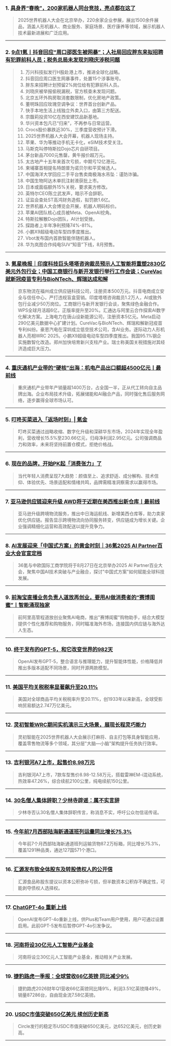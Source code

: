 ### 1. [具身界“春晚”，200家机器人同台竞技，亮点都在这了](https://36kr.com/p/3415061751795079?f=rss)

> 2025世界机器人大会在北京举办，220余家企业参展，展出1500余件展品，涵盖人形机器人、商业服务、家庭场景、医疗康养等领域，展示机器人技术最新进展和广泛应用。

---


### 2. [9点1氪丨抖音回应“周口邵医生被网暴”；人社局回应胖东来拟招聘有犯罪前科人员；税务总局未发现刘晓庆涉税问题](https://36kr.com/p/3414321010625922?f=rss)

> 1. 万兴科技拟发行H股赴港上市，推进全球化战略。  
> 2. 抖音回应周口医生网暴事件，处置15个涉事账号。  
> 3. 胖东来招聘计划预留2%岗位给有犯罪前科人员。  
> 4. 刘晓庆被举报偷税漏税，官方核查未发现问题。  
> 5. 北京五环外购房取消套数限制，优化房地产政策。  
> 6. 董明珠回应玫瑰空调争议：世界首台创新产品。  
> 7. 快手本地生活上线独立外卖入口，由第三方配送。  
> 8. 宗馥莉投资10亿在西安建饮品新基地。  
> 9. 华兴资本包凡已“归来”，不再参与日常运营。  
> 10. Crocs股价暴跌近30%，三季度营收预计下滑。  
> 11. 2025世界机器人大会开幕，机器人现场主持。  
> 12. 苹果、华为等推动手机无卡化，eSIM技术受关注。  
> 13. 马斯克叫停特斯拉Dojo芯片自研项目。  
> 14. 茅台新品7000元售罄，黄牛报价超万元。  
> 15. 太古地产十五年来首次亏损，中期亏12亿港元。  
> 16. 柬埔寨首相提名特朗普为诺贝尔和平奖候选人。  
> 17. 中国海洋大学回应二手平台售卖南极海水吊坠：谨防诈骗。  
> 18. 中国生物阿达木单抗注射液获批上市。  
> 19. 日本或面临额外15%关税，要求美方修改。  
> 20. 英特尔CEO陈立武发声，暗示不会辞职。  
> 21. 证监会查处ST高鸿财务造假，拟罚款1.6亿。  
> 22. 世界机器人大会博览会开展，机器人明码标价。  
> 23. 苹果AI团队核心成员被Meta、OpenAI挖角。  
> 24. 特斯拉解散Dojo团队，AI计划受挫。  
> 25. 探路者上半年净利预降74%-81%。  
> 26. 小鹏X9超级电动车型四季度推出。  
> 27. Vbot发布国内首款智能伴随机器人。  
> 28. 华为岚图合作纯电SUV“知音”下线，8月预售。

---


### 3. [氪星晚报｜印度科技巨头塔塔咨询裁员预示人工智能将重塑2830亿美元外包行业；中国工商银行与新开发银行举行工作会谈；CureVac就新冠疫苗专利与BioNTech、辉瑞达成和解](https://36kr.com/p/3413936600944265?f=rss)

> 京东物流在福州成立供应链科技公司，注册资本500万元。抖音电商成立安全与信任中心，严打违规盲盒营销。印度塔塔咨询裁员1.2万人，AI或致外包行业减少50万岗位。工商银行与新开发银行会谈，聚焦绿色金融合作。WPS全球月活超6亿，正版率提升至20%。汇通达与阿里云合作探索AI数字化解决方案。上海电力在唐山设新能源公司，注册资本5亿元。Meta启动290亿美元数据中心扩建计划。CureVac与BioNTech、辉瑞和解新冠疫苗专利纠纷。豪恩汽电在深圳成立低空技术公司，含AI业务。逐际动力人形机器人亮相WRC 2025。小鹏X9超级电动车型四季度推出。我国95.1%钢企实施数智化改造。郑州加快培育新兴支柱产业。瑞士称美国关税措施对其经济造成巨大压力。

---


### 4. [重庆通机产业带的“硬核”出海：机电产品出口额超4500亿元丨最前线](https://36kr.com/p/3414071119498889?f=rss)

> 重庆通机产业带年产销量超1400万台，占全国一半，正从代工转向自主品牌出海。企业布局技术升级，拓展储能和AI融合产品，同时强化售后服务网络，逐步赢得全球市场认可。

---


### 5. [叮咚买菜进入「返场时刻」| 氪金](https://36kr.com/p/3414038846492288?f=rss)

> 叮咚买菜通过战略收缩、数字化升级和深耕华东市场，2024年实现全年盈利，营收增长15.5%至230.66亿元，归母净利润2.95亿元。公司强调商品力和效率，未来将坚持前置仓模式，拒绝价格战。

---


### 6. [现在的品牌，开始PK起「消费张力」了](https://36kr.com/p/3414033121496704?f=rss)

> 当代年轻人消费呈现7大趋势：颜值至上、追求舒适、成分解构、技术信仰、体验优先、场景适配和情绪共鸣，品牌需精准洞察需求以赢得市场。

---


### 7. [亚马逊供应链迎来升级 AWD将于近期在美西推出新仓库丨最前线](https://36kr.com/p/3414021893197185?f=rss)

> 亚马逊升级跨境物流服务，推出中日海运航线、新增美西仓库等，助力卖家优化供应链。报告显示跨境物流向协同服务转变，供应链成为增长关键。企业强调精细化运营和高效配送以提升竞争力。

---


### 8. [AI发展迎来「中国式方案」的黄金时刻｜36氪2025 AI Partner百业大会官宣定档](https://36kr.com/p/3414018552941952?f=rss)

> 36氪与中欧国际工商学院将于8月27日在北京举办2025 AI Partner百业大会，聚焦中国AI技术突破与产业融合，探讨"中国式方案"如何赋能全球科技发展。

---


### 9. [前淘宝直播业务负责人道放再创业，要用AI做消费者的“赛博闺蜜”丨智能涌现独家](https://36kr.com/p/3413686211464585?f=rss)

> 前阿里高管程道放创业聚焦AI电商，推出"赛博闺蜜"购物助手，结合大模型提供个性化推荐和购物服务，同时瞄准海外市场，连接国内供应链与海外达人生态。

---


### 10. [终于发布的GPT-5，和它改变世界的982天](https://36kr.com/p/3413665663700615?f=rss)

> OpenAI发布GPT-5，整合语言与推理能力，提升智能体性能，价格降低并推出多版本适配不同场景，同时开源两款模型。

---


### 11. [美国平均关税税率显著飙升至20.11%](https://36kr.com/newsflashes/3415404734418312?f=rss)

> 美国对全球商品平均关税税率升至20.11%，创1933年以来新高，全球受影响贸易额达2.747万亿美元。

---


### 12. [灵初智能WRC期间实机演示三大场景，展现长程灵巧能力](https://36kr.com/newsflashes/3415404208278914?f=rss)

> 灵初智能在2025世界机器人大会展示打麻将、自主打包等具身智能应用，覆盖零售物流等多个领域，其分层"大脑—小脑"架构提升任务执行效率。

---


### 13. [吉利银河A7上市，起售价8.98万元](https://36kr.com/newsflashes/3415327117462917?f=rss)

> 吉利银河A7上市，7款车型售价8.98-12.58万元，搭载雷神EM-i混动系统，热效率47.26%，综合续航2100公里，纯电续航150公里。

---


### 14. [30名僧人集体辞职？少林寺辟谣：属不实言辞](https://36kr.com/newsflashes/3415326712778375?f=rss)

> 少林寺否认30名僧人集体辞职传言，称消息不实，呼吁公众勿信谣传谣。

---


### 15. [今年前7月西部陆海新通道班列运量同比增长75.3%](https://36kr.com/newsflashes/3415325978398086?f=rss)

> 今年前7个月西部陆海新通道班列运输货物87.2万标箱，同比增长75.3%，覆盖1291种品类，通达127国571个港口。

---


### 16. [汇源发布致全体股东及转股债权人的公开信](https://36kr.com/newsflashes/3415325569519235?f=rss)

> 汇源食品称股东提议以资本公积弥补亏损，但半数资本公积存不确定性，可能剥夺债权人选择权。

---


### 17. [ChatGPT-4o 重新上线](https://36kr.com/newsflashes/3415325144386953?f=rss)

> OpenAI宣布GPT-4o重新上线，供Plus和Team用户使用，用户可通过设置启用。此前GPT-5发布后暂停GPT-4o引发争议。

---


### 18. [河南将设30亿元人工智能产业基金](https://36kr.com/newsflashes/3415324722859397?f=rss)

> 河南将设立30亿元人工智能产业基金，推动相关产业发展。

---


### 19. [捷豹路虎一季报：全球营收66亿英镑 同比减少9%](https://36kr.com/newsflashes/3415324063616646?f=rss)

> 捷豹路虎2026财年Q1营收66亿英镑同比降9%，利润3.51亿英镑降49%，销量87286台，自由现金流7.58亿英镑。

---


### 20. [USDC市值突破650亿美元 续创历史新高](https://36kr.com/newsflashes/3415323640155781?f=rss)

> Circle发行的稳定币USDC市值突破650亿美元，达652亿美元，创历史新高。

---

